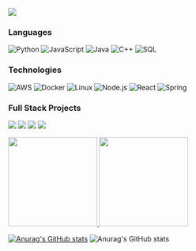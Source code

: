 [![](https://github.com/samuelchoi0522/samuelchoi0522/blob/main/Jaemin%20(Samuel)%20Choi%20(3).gif)](https://www.jaeminschoi.com/)<!-- If you want the template for my gif, email me! -->

### Languages

![Python](https://img.shields.io/badge/-Python-000?&logo=Python)
![JavaScript](https://img.shields.io/badge/-JavaScript-000?&logo=JavaScript)
![Java](https://img.shields.io/badge/-Java-000?&logo=Java&logoColor=007396)
![C++](https://img.shields.io/badge/-C++-000?&logo=c%2b%2b&logoColor=00599C)
![SQL](https://img.shields.io/badge/-SQL-000?&logo=MySQL)

### Technologies

![AWS](https://img.shields.io/badge/-AWS-000?&logo=Amazon-AWS&logoColor=F90)
![Docker](https://img.shields.io/badge/-Docker-000?&logo=Docker)
![Linux](https://img.shields.io/badge/-Linux-000?&logo=Linux)
![Node.js](https://img.shields.io/badge/-Node.js-000?&logo=node.js)
![React](https://img.shields.io/badge/-React-000?&logo=React)
![Spring](https://img.shields.io/badge/-Spring-000?&logo=Spring)

### Full Stack Projects

[![](https://img.shields.io/badge/-🧬%20My%20Website-000)](https://github.com/samuelchoi0522/Personal-Website)
[![](https://img.shields.io/badge/-🏢%20Hotel%20Reservation%20App-000)](https://github.com/samuelchoi0522/HONEY_HOTEL)
[![](https://img.shields.io/badge/-🍰%20Cake%20Reservation%20App-000)](https://github.com/adamalston/Summarizer)
[![](https://img.shields.io/badge/-🎵%20Spotify%20Statistics%20Viewer-000)](https://github.com/samuelchoi0522/New-Spotify-App)

<a href="https://www.jaeminschoi.com/">
  <img src="https://github-readme-stats.vercel.app/api?username=samuelchoi0522&theme=tokyonight&show_icons=true&hide_border=false&count_private=true" style="width:auto; height:180px;">
  <img src="https://github-readme-stats.vercel.app/api/top-langs/?username=samuelchoi0522&theme=tokyonight&show_icons=true&hide_border=false&layout=compact" style="width:auto; height:180px;">
</a>


[![Anurag's GitHub stats](https://github-readme-stats.vercel.app/api?username=samuelchoi0522)](https://github.com/anuraghazra/github-readme-stats)
![Anurag's GitHub stats](https://github-readme-stats.vercel.app/api?username=samuelchoi0522&show=reviews,discussions_started,discussions_answered,prs_merged,prs_merged_percentage)
